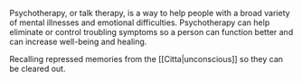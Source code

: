 Psychotherapy, or talk therapy, is a way to help people with a broad variety of mental illnesses and emotional difficulties. Psychotherapy can help eliminate or control troubling symptoms so a person can function better and can increase well-being and healing.

Recalling repressed memories from the [[Citta|unconscious]] so they can be cleared out.